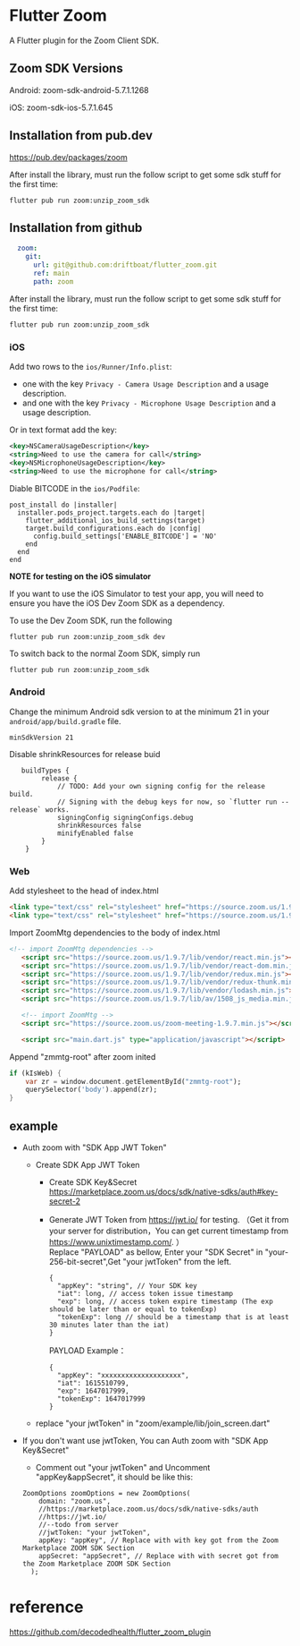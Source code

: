 # Flutter Zoom
A Flutter plugin for the Zoom Client SDK.

## Zoom SDK Versions

Android: zoom-sdk-android-5.7.1.1268
 
iOS: zoom-sdk-ios-5.7.1.645

## Installation from pub.dev
https://pub.dev/packages/zoom

After install the library, must run the follow script to get some sdk stuff for the first time:
```shell script
flutter pub run zoom:unzip_zoom_sdk
```
## Installation from github

```yaml
  zoom:
    git:
      url: git@github.com:driftboat/flutter_zoom.git
      ref: main
      path: zoom
```
After install the library, must run the follow script to get some sdk stuff for the first time:
```shell script
flutter pub run zoom:unzip_zoom_sdk
```

### iOS

Add two rows to the `ios/Runner/Info.plist`:

- one with the key `Privacy - Camera Usage Description` and a usage description.
- and one with the key `Privacy - Microphone Usage Description` and a usage description.

Or in text format add the key:

```xml
<key>NSCameraUsageDescription</key>
<string>Need to use the camera for call</string>
<key>NSMicrophoneUsageDescription</key>
<string>Need to use the microphone for call</string>
```


Diable BITCODE in the `ios/Podfile`:

```
post_install do |installer|
  installer.pods_project.targets.each do |target|
    flutter_additional_ios_build_settings(target)
    target.build_configurations.each do |config|
      config.build_settings['ENABLE_BITCODE'] = 'NO'
    end
  end
end
```

**NOTE for testing on the iOS simulator**

If you want to use the iOS Simulator to test your app, you will need to ensure you have the iOS Dev Zoom SDK as a dependency. 

To use the Dev Zoom SDK, run the following
```shell script
flutter pub run zoom:unzip_zoom_sdk dev
```
    
To switch back to the normal Zoom SDK, simply run

```shell script
flutter pub run zoom:unzip_zoom_sdk
```

### Android

Change the minimum Android sdk version to at the minimum 21 in your `android/app/build.gradle` file.

```
minSdkVersion 21
```

Disable shrinkResources for release buid
```
   buildTypes {
        release {
            // TODO: Add your own signing config for the release build.
            // Signing with the debug keys for now, so `flutter run --release` works.
            signingConfig signingConfigs.debug
            shrinkResources false 
            minifyEnabled false
        }
    }
```

### Web

Add stylesheet to the head of index.html
```html
<link type="text/css" rel="stylesheet" href="https://source.zoom.us/1.9.7/css/bootstrap.css" />
<link type="text/css" rel="stylesheet" href="https://source.zoom.us/1.9.7/css/react-select.css" />
```
Import ZoomMtg dependencies to the body of index.html
```html
<!-- import ZoomMtg dependencies -->
   <script src="https://source.zoom.us/1.9.7/lib/vendor/react.min.js"></script>
   <script src="https://source.zoom.us/1.9.7/lib/vendor/react-dom.min.js"></script>
   <script src="https://source.zoom.us/1.9.7/lib/vendor/redux.min.js"></script>
   <script src="https://source.zoom.us/1.9.7/lib/vendor/redux-thunk.min.js"></script>
   <script src="https://source.zoom.us/1.9.7/lib/vendor/lodash.min.js"></script>
   <script src="https://source.zoom.us/1.9.7/lib/av/1508_js_media.min.js"></script>

   <!-- import ZoomMtg -->
   <script src="https://source.zoom.us/zoom-meeting-1.9.7.min.js"></script>

   <script src="main.dart.js" type="application/javascript"></script>
```
Append "zmmtg-root" after zoom inited 
```dart
if (kIsWeb) {
    var zr = window.document.getElementById("zmmtg-root");
    querySelector('body').append(zr);
}
```

## example
- Auth zoom with "SDK App JWT Token"
  - Create SDK App JWT Token
    - Create SDK Key&Secret https://marketplace.zoom.us/docs/sdk/native-sdks/auth#key-secret-2
    - Generate JWT Token from https://jwt.io/ for testing. （Get it from your server for distribution，You can get current timestamp from https://www.unixtimestamp.com/. ）   
      Replace "PAYLOAD" as bellow, Enter your "SDK Secret" in "your-256-bit-secret",Get  "your jwtToken" from the left. 
      
      ```
      {
        "appKey": "string", // Your SDK key
        "iat": long, // access token issue timestamp
        "exp": long, // access token expire timestamp (The exp should be later than or equal to tokenExp)
        "tokenExp": long // should be a timestamp that is at least 30 minutes later than the iat)
      }
      ```
      PAYLOAD Example：  
      ```
      {
        "appKey": "xxxxxxxxxxxxxxxxxxxx", 
        "iat": 1615510799, 
        "exp": 1647017999, 
        "tokenExp": 1647017999 
      }
      ```
  -  replace "your jwtToken" in "zoom/example/lib/join_screen.dart"
  
- If you don't want use jwtToken, You can Auth zoom with "SDK App Key&Secret"
  - Comment out "your jwtToken" and Uncomment "appKey&appSecret", it should be like this:  
  ```
  ZoomOptions zoomOptions = new ZoomOptions(
      domain: "zoom.us",
      //https://marketplace.zoom.us/docs/sdk/native-sdks/auth
      //https://jwt.io/
      //--todo from server
      //jwtToken: "your jwtToken",
      appKey: "appKey", // Replace with with key got from the Zoom Marketplace ZOOM SDK Section
      appSecret: "appSecret", // Replace with with secret got from the Zoom Marketplace ZOOM SDK Section
    );
  ```
      



# reference
https://github.com/decodedhealth/flutter_zoom_plugin
